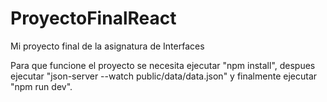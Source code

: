 # ProyectoFinalReact
Mi proyecto final de la asignatura de Interfaces

Para que funcione el proyecto se necesita ejecutar "npm install", despues ejecutar "json-server --watch public/data/data.json" y finalmente ejecutar "npm run dev".
